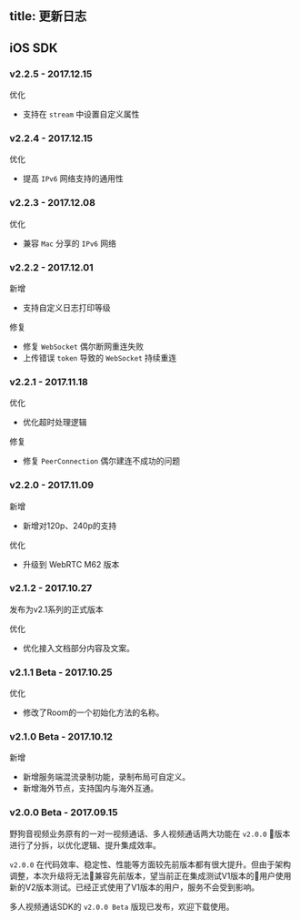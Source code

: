 title: 更新日志
---

## iOS SDK



### v2.2.5 - 2017.12.15

<span class="changelog optimize">优化</span>
- 支持在 `stream` 中设置自定义属性



### v2.2.4 - 2017.12.15

<span class="changelog optimize">优化</span>
- 提高 `IPv6` 网络支持的通用性



### v2.2.3 - 2017.12.08

<span class="changelog optimize">优化</span>
- 兼容 `Mac` 分享的 `IPv6` 网络



### v2.2.2 - 2017.12.01

<span class="changelog add">新增</span>
- 支持自定义日志打印等级

<span class="changelog fix">修复</span>
- 修复 `WebSocket` 偶尔断网重连失败
- 上传错误 `token` 导致的 `WebSocket` 持续重连



### v2.2.1 - 2017.11.18

<span class="changelog optimize">优化</span>
- 优化超时处理逻辑

<span class="changelog fix">修复</span>
- 修复 `PeerConnection` 偶尔建连不成功的问题


### v2.2.0 - 2017.11.09

<span class="changelog add">新增</span>

- 新增对120p、240p的支持

<span class="changelog optimize">优化</span>

- 升级到 WebRTC M62 版本

### v2.1.2 - 2017.10.27

发布为v2.1系列的正式版本

<span class="changelog optimize">优化</span>

- 优化接入文档部分内容及文案。


### v2.1.1 Beta - 2017.10.25

<span class="changelog optimize">优化</span>

- 修改了Room的一个初始化方法的名称。


### v2.1.0 Beta - 2017.10.12

<span class="changelog add">新增</span>

- 新增服务端混流录制功能，录制布局可自定义。
- 新增海外节点，支持国内与海外互通。

### v2.0.0 Beta - 2017.09.15

野狗音视频业务原有的一对一视频通话、多人视频通话两大功能在 `v2.0.0` 版本进行了分拆，以优化逻辑、提升集成效率。

`v2.0.0` 在代码效率、稳定性、性能等方面较先前版本都有很大提升。但由于架构调整，本次升级将无法兼容先前版本，望当前正在集成测试V1版本的用户使用新的V2版本测试。已经正式使用了V1版本的用户，服务不会受到影响。

多人视频通话SDK的 `v2.0.0 Beta` 版现已发布，欢迎下载使用。

